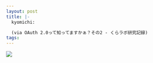 ```yaml
---
layout: post
title: |-
  kyomichi:

  (via OAuth 2.0って知ってますかぁ？その2 - くらラボ研究記録)
tags: 
---
```

<img src="/tumblr_files/tumblr_m0o7oc4Th71rn7kcvo1_1280.png"/>
